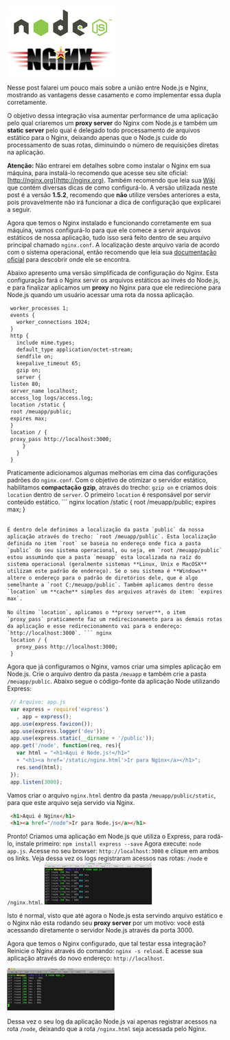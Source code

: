 ![Node.js e Nginx](/images/nodejs-nginx.jpg "Node.js e Nginx")

Nesse post falarei um pouco mais sobre a união entre Node.js e Nginx, mostrando as vantagens desse casamento e como implementar essa dupla corretamente.

O objetivo dessa integração visa aumentar performance de uma aplicação pelo qual criaremos um **proxy server** do Nginx com Node.js e também um **static server** pelo qual é delegado todo processamento de arquivos estático para o Nginx, deixando apenas que o Node.js cuide do processamento de suas rotas, diminuindo o número de requisições diretas na aplicação.

**Atenção:** Não entrarei em detalhes sobre como instalar o Nginx em sua máquina, para instalá-lo recomendo que acesse seu site oficial: [http://nginx.org](http://nginx.org). Também recomendo que leia sua [Wiki](http://wiki.nginx.org/Main) que contém diversas dicas de como configurá-lo. A versão utilizada neste post é a versão **1.5.2**, recomendo que **não** utilize versões anteriores a esta, pois provavelmente não irá funcionar a dica de configuração que explicarei a seguir.

Agora que temos o Nginx instalado e funcionando corretamente em sua máquina, vamos configurá-lo para que ele comece a servir arquivos estáticos de nossa aplicação, tudo isso será feito dentro de seu arquivo principal chamado `nginx.conf`. A localização deste arquivo varia de acordo com o sistema operacional, então recomendo que leia sua [documentação oficial](http://nginx.org/en/docs) para descobrir onde ele se encontra.

Abaixo apresento uma versão simplificada de configuração do Nginx. Esta configuração fará o Nginx servir os arquivos estáticos ao invés do Node.js, e para finalizar aplicamos um **proxy** no Nginx para que ele redirecione para Node.js quando um usuário acessar uma rota da nossa aplicação.

``` nginx
 worker_processes 1;
 events {
   worker_connections 1024;
 }
 http {
   include mime.types;
   default_type application/octet-stream;
   sendfile on;
   keepalive_timeout 65;
   gzip on;
   server {
 listen 80;
 server_name localhost;
 access_log logs/access.log;
 location /static {
 root /meuapp/public;
 expires max;
 }
 location / {
 proxy_pass http://localhost:3000;
     }
   }
 }
``` 

Praticamente adicionamos algumas melhorias em cima das configurações padrões do `nginx.conf`. Com o objetivo de otimizar o servidor estático, habilitamos **compactação gzip**, através do trecho: `gzip on` e criamos dois `location` dentro de `server`. O primeiro `location` é responsável por servir conteúdo estático. ``` nginx
 location /static {
   root /meuapp/public;
   expires max;
 }
``` 

É dentro dele definimos a localização da pasta `public` da nossa aplicação através do trecho: `root /meuapp/public`. Esta localização definida no item `root` se baseia no endereço onde fica a pasta `public` do seu sistema operacional, ou seja, em `root /meuapp/public` estou assumindo que a pasta `meuapp` esta localizada na raíz do sistema operacional (geralmente sistemas **Linux, Unix e MacOSX** utilizam este padrão de endereço). Se o seu sistema é **Windows** altere o endereço para o padrão de diretórios dele, que é algo semelhante a `root C:/meuapp/public`. Também aplicamos dentro desse `location` um **cache** simples dos arquivos através do item: `expires max`.

No último `location`, aplicamos o **proxy server**, o item `proxy_pass` praticamente faz um redirecionamento para as demais rotas da aplicação e esse redirecionamento vai para o endereço: `http://localhost:3000`. ``` nginx
 location / {
   proxy_pass http://localhost:3000;
 }
``` 

Agora que já configuramos o Nginx, vamos criar uma simples aplicação em Node.js. Crie o arquivo dentro da pasta `/meuapp` e também crie a pasta `/meuapp/public`. Abaixo segue o código-fonte da aplicação Node utilizando Express:

``` javascript
 // Arquivo: app.js
 var express = require('express')
   , app = express();
 app.use(express.favicon());
 app.use(express.logger('dev'));
 app.use(express.static(__dirname + '/public'));
 app.get('/node', function(req, res){
   var html = "<h1>Aqui é Node.js!</h1>"
   + "<h1><a href='/static/nginx.html'>Ir para Nginx</a></h1>";
   res.send(html);
 });
 app.listen(3000);
``` 

Vamos criar o arquivo `nginx.html` dentro da pasta `/meuapp/public/static`, para que este arquivo seja servido via Nginx.

``` html
 <h1>Aqui é Nginx</h1>
 <h1><a href="/node">Ir para Node.js</a></h1>
``` 

Pronto! Criamos uma aplicação em Node.js que utiliza o Express, para rodá-lo, instale primeiro: `npm install express --save`
Agora execute: `node app.js`.
Acesse no seu browser: `http://localhost:3000` e clique em ambos os links. Veja dessa vez os logs registraram acessos nas rotas: `/node` e `/nginx.html`. [![Node.js servindo arquivo estático](/images/node-logger-sem-nginx-static-small.jpg)](/images/node-logger-sem-nginx-static.jpg)

[](/images/node-logger-sem-nginx-static.jpg)

Isto é normal, visto que até agora o Node.js esta servindo arquivo estático e o Nginx não esta rodando seu **proxy server** por um motivo: você está acessando diretamente o servidor Node.js através da porta 3000.

Agora que temos o Nginx configurado, que tal testar essa integração? Reinicie o Nginx através do comando: `nginx -s reload`. E acesse sua aplicação através do novo endereço: `http://localhost`.

[![Nginx servindo arquivo estático](/images/node-logger-com-nginx-static-small.jpg)](/images/node-logger-com-nginx-static.jpg)

Dessa vez o seu log da aplicação Node.js vai apenas registrar acessos na rota `/node`, deixando que a rota `/nginx.html` seja acessada pelo Nginx.